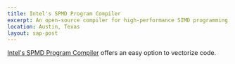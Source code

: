 ```yaml
---
title: Intel's SPMD Program Compiler
excerpt: An open-source compiler for high-performance SIMD programming on the CPU. 
location: Austin, Texas
layout: sap-post
---
```

[Intel's SPMD Program Compiler](http://ispc.github.com/index.html) offers an easy option to vectorize code.